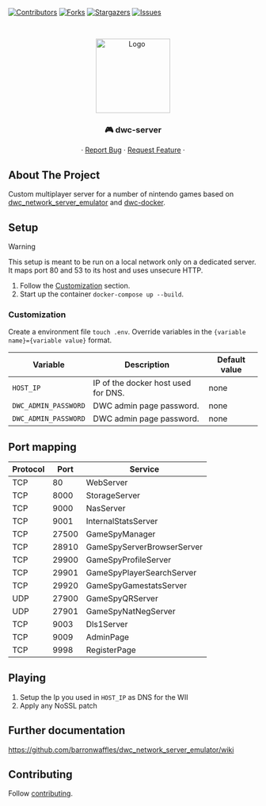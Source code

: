 [![Contributors][contributors-shield]][contributors-url]
[![Forks][forks-shield]][forks-url]
[![Stargazers][stars-shield]][stars-url]
[![Issues][issues-shield]][issues-url]

<!-- PROJECT HEADER -->
<br />
<p align="center">
  <!-- https://github.com/stefanjudis/github-light-dark-image-example -->
  <picture>
    <source media="(prefers-color-scheme: dark)" srcset="https://raw.github.com/Good-Games-Munich/assets/main/logos/GGM_logo_white.png">
    <img alt="Logo" src="https://raw.github.com/Good-Games-Munich/assets/main/logos/GGM_logo_black.png" height="150">
  </picture>

  <h3 align="center">🎮 dwc-server</h3>

  <p align="center">
    ·
    <a href="https://github.com/Good-Games-Munich/dwc-server/issues">Report Bug</a>
    ·
    <a href="https://github.com/Good-Games-Munich/dwc-server/issues">Request Feature</a>
    ·
  </p>
</p>

<!-- ABOUT THE PROJECT -->

## About The Project

Custom multiplayer server for a number of nintendo games based on [dwc_network_server_emulator](https://github.com/barronwaffles/dwc_network_server_emulator) and [dwc-docker](https://github.com/TheForcer/dwc-docker).

## Setup

> [!WARNING]
> This setup is meant to be run on a local network only on a dedicated server. It maps port 80 and 53 to its host and uses unsecure HTTP.

1. Follow the [Customization](#customization) section.
2. Start up the container `docker-compose up --build`.

### Customization

Create a environment file `touch .env`. Override variables in the `{variable name}={variable value}` format.

| Variable             | Description                         | Default value |
| -------------------- | ----------------------------------- | ------------- |
| `HOST_IP`            | IP of the docker host used for DNS. | none          |
| `DWC_ADMIN_PASSWORD` | DWC admin page password.            | none          |
| `DWC_ADMIN_PASSWORD` | DWC admin page password.            | none          |

## Port mapping

| Protocol | Port  | Service                    |
| -------- | ----- | -------------------------- |
| TCP      | 80    | WebServer                  |
| TCP      | 8000  | StorageServer              |
| TCP      | 9000  | NasServer                  |
| TCP      | 9001  | InternalStatsServer        |
| TCP      | 27500 | GameSpyManager             |
| TCP      | 28910 | GameSpyServerBrowserServer |
| TCP      | 29900 | GameSpyProfileServer       |
| TCP      | 29901 | GameSpyPlayerSearchServer  |
| TCP      | 29920 | GameSpyGamestatsServer     |
| UDP      | 27900 | GameSpyQRServer            |
| UDP      | 27901 | GameSpyNatNegServer        |
| TCP      | 9003  | Dls1Server                 |
| TCP      | 9009  | AdminPage                  |
| TCP      | 9998  | RegisterPage               |

## Playing

1. Setup the Ip you used in `HOST_IP` as DNS for the WII
2. Apply any NoSSL patch

## Further documentation

https://github.com/barronwaffles/dwc_network_server_emulator/wiki

<!-- CONTRIBUTING -->

## Contributing

Follow [contributing](https://github.com/Good-Games-Munich/.github/wiki/workflows#contributing).

<!-- MARKDOWN LINKS & IMAGES -->
<!-- https://www.markdownguide.org/basic-syntax/#reference-style-links -->

[contributors-shield]: https://img.shields.io/github/contributors/Good-Games-Munich/dwc-server.svg?style=flat-square
[contributors-url]: https://github.com/Good-Games-Munich/dwc-server/graphs/contributors
[forks-shield]: https://img.shields.io/github/forks/Good-Games-Munich/dwc-server.svg?style=flat-square
[forks-url]: https://github.com/Good-Games-Munich/dwc-server/network/members
[stars-shield]: https://img.shields.io/github/stars/Good-Games-Munich/dwc-server.svg?style=flat-square
[stars-url]: https://github.com/Good-Games-Munich/dwc-server/stargazers
[issues-shield]: https://img.shields.io/github/issues/Good-Games-Munich/dwc-server.svg?style=flat-square
[issues-url]: https://github.com/Good-Games-Munich/dwc-server/issues